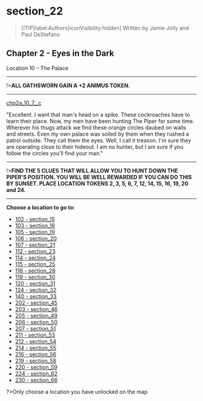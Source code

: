 
# section_22

>[!TIP|label:Authors|iconVisibility:hidden]
>Written by Jamie Jolly and Paul DeStefano

## Chapter 2 - Eyes in the Dark

Location 10 – The Palace

---

!>**ALL OATHSWORN GAIN A +2 ANIMUS TOKEN.** 

---

[chp2a_10_7__c](../../decomp/app/src/main/res/raw/chp2a_10_7__c.mp3 ':include :type=audio')

"Excellent. I want that man's head on a spike. These cockroaches have to learn their place. Now, my men have been hunting The Piper for some time. Wherever his thugs attack we find these orange circles daubed on walls and streets. Even my own palace was soiled by them when they rushed a patrol outside. They call them the eyes. Well, I call it treason. I'm sure they are operating close to their hideout. I am no hunter, but I am sure if you follow the circles you'll find your man."

---

!>**FIND THE 5 CLUES THAT WILL ALLOW YOU TO HUNT DOWN THE PIPER'S POSITION.  YOU WILL BE WELL REWARDED IF YOU CAN DO THIS BY SUNSET.  PLACE LOCATION TOKENS 2, 3, 5, 6, 7, 12, 14, 15, 16, 19, 20 and 24.** 

---



**Choose a location to go to:**

- [102 - section_15](output/chapter2/section_15.md)
- [103 - section_16](output/chapter2/section_16.md)
- [105 - section_19](output/chapter2/section_19.md)
- [106 - section_20](output/chapter2/section_20.md)
- [107 - section_21](output/chapter2/section_21.md)
- [112 - section_23](output/chapter2/section_23.md)
- [114 - section_24](output/chapter2/section_24.md)
- [115 - section_25](output/chapter2/section_25.md)
- [116 - section_28](output/chapter2/section_28.md)
- [119 - section_30](output/chapter2/section_30.md)
- [120 - section_31](output/chapter2/section_31.md)
- [124 - section_32](output/chapter2/section_32.md)
- [140 - section_33](output/chapter2/section_33.md)
- [202 - section_45](output/chapter2/section_45.md)
- [203 - section_46](output/chapter2/section_46.md)
- [205 - section_49](output/chapter2/section_49.md)
- [206 - section_50](output/chapter2/section_50.md)
- [207 - section_51](output/chapter2/section_51.md)
- [211 - section_53](output/chapter2/section_53.md)
- [212 - section_54](output/chapter2/section_54.md)
- [214 - section_55](output/chapter2/section_55.md)
- [216 - section_56](output/chapter2/section_56.md)
- [219 - section_58](output/chapter2/section_58.md)
- [220 - section_59](output/chapter2/section_59.md)
- [224 - section_62](output/chapter2/section_62.md)
- [230 - section_66](output/chapter2/section_66.md)


?>Only choose a location you have unlocked on the map



